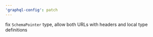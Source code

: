 ```yaml
---
'graphql-config': patch
---
```


fix `SchemaPointer` type, allow both URLs with headers and local type definitions

